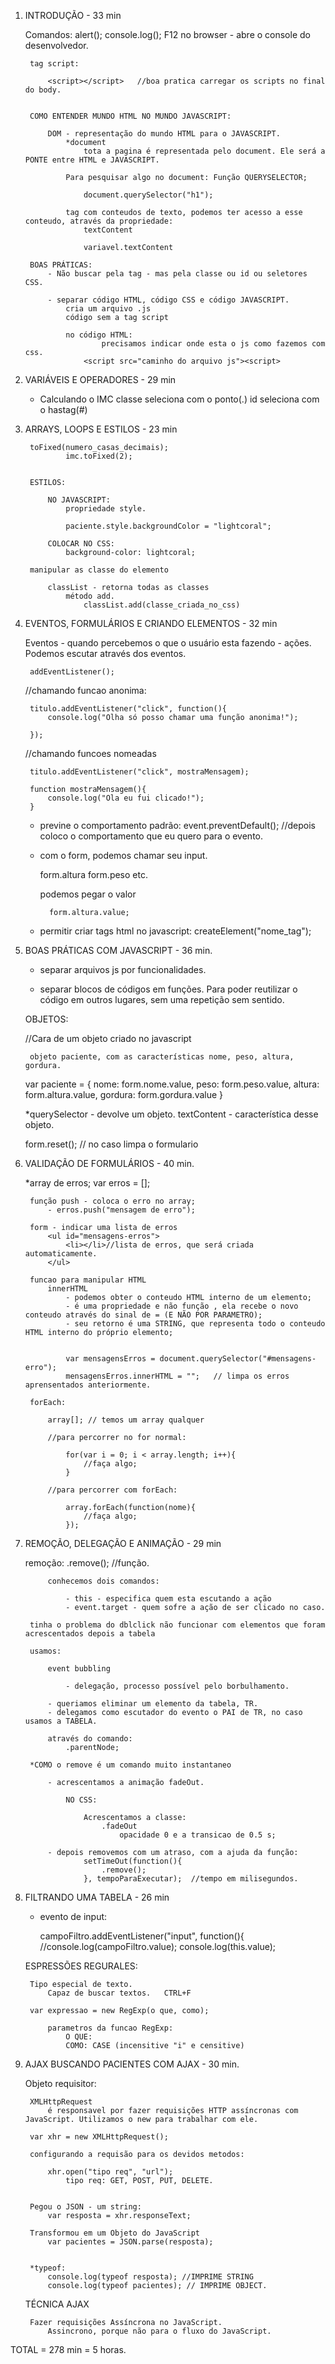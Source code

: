 1) INTRODUÇÃO - 33 min

    Comandos:
        alert();
        console.log();     F12 no browser - abre o console do desenvolvedor.

        tag script:

            <script></script>   //boa pratica carregar os scripts no final do body.


        COMO ENTENDER MUNDO HTML NO MUNDO JAVASCRIPT:

            DOM - representação do mundo HTML para o JAVASCRIPT.
                *document
                    tota a pagina é representada pelo document. Ele será a PONTE entre HTML e JAVASCRIPT.
            
                Para pesquisar algo no document: Função QUERYSELECTOR;

                    document.querySelector("h1");

                tag com conteudos de texto, podemos ter acesso a esse conteudo, através da propriedade:
                    textContent

                    variavel.textContent

        BOAS PRÁTICAS:
            - Não buscar pela tag - mas pela classe ou id ou seletores CSS.

            - separar código HTML, código CSS e código JAVASCRIPT.
                cria um arquivo .js
                código sem a tag script

                no código HTML:
                        precisamos indicar onde esta o js como fazemos com css.
                    <script src="caminho do arquivo js"><script>
                
                


2) VARIÁVEIS E OPERADORES - 29 min

    - Calculando o IMC
        classe seleciona com o ponto(.)
        id seleciona com o hastag(#)



3) ARRAYS, LOOPS E ESTILOS - 23 min

        toFixed(numero_casas_decimais);
                imc.toFixed(2);


        ESTILOS:

            NO JAVASCRIPT:
                propriedade style.

                paciente.style.backgroundColor = "lightcoral";

            COLOCAR NO CSS:
                background-color: lightcoral;

        manipular as classe do elemento

            classList - retorna todas as classes 
                método add.
                    classList.add(classe_criada_no_css)

4) EVENTOS, FORMULÁRIOS E CRIANDO ELEMENTOS - 32 min

    Eventos - quando percebemos o que o usuário esta fazendo - ações.
        Podemos escutar através dos eventos.

        addEventListener();


    //chamando funcao anonima:

	    titulo.addEventListener("click", function(){
		    console.log("Olha só posso chamar uma função anonima!");

	    });

    //chamando funcoes nomeadas

        titulo.addEventListener("click", mostraMensagem);

	    function mostraMensagem(){
		    console.log("Ola eu fui clicado!");
	    }

    - previne o comportamento padrão:
        event.preventDefault();
        //depois coloco o comportamento que eu quero para o evento.

    
    - com o form, podemos chamar seu input.

        form.altura
        form.peso   etc.


        podemos pegar o valor

            form.altura.value;

    - permitir criar tags html no javascript:
        createElement("nome_tag");
    



5) BOAS PRÁTICAS COM JAVASCRIPT - 36 min.

     - separar arquivos js por funcionalidades.

    - separar blocos de códigos em funções. Para poder reutilizar o código em outros lugares, sem uma repetição sem sentido.

    OBJETOS:

    //Cara de um objeto criado no javascript

        objeto paciente, com as características nome, peso, altura, gordura.
     var paciente = {
            nome: form.nome.value,
            peso: form.peso.value,
            altura: form.altura.value,
            gordura: form.gordura.value
        }

    *querySelector - devolve um objeto.
            textContent - característica desse objeto.

    form.reset();  // no caso limpa o formulario



6) VALIDAÇÃO DE FORMULÁRIOS - 40 min.

    *array de erros;
        var erros = [];

        função push - coloca o erro no array;
            - erros.push("mensagem de erro");

        form - indicar uma lista de erros
            <ul id="mensagens-erros">
                <li></li>//lista de erros, que será criada automaticamente.
            </ul>
        
        funcao para manipular HTML
            innerHTML
                - podemos obter o conteudo HTML interno de um elemento;
                - é uma propriedade e não função , ela recebe o novo conteudo através do sinal de = (E NÃO POR PARAMETRO);
                - seu retorno é uma STRING, que representa todo o conteudo HTML interno do próprio elemento;


                var mensagensErros = document.querySelector("#mensagens-erro");
                mensagensErros.innerHTML = "";   // limpa os erros aprensentados anteriormente.

        forEach:

            array[]; // temos um array qualquer

            //para percorrer no for normal:

                for(var i = 0; i < array.length; i++){
                    //faça algo;
                }

            //para percorrer com forEach:

                array.forEach(function(nome){
                    //faça algo;
                });




7) REMOÇÃO, DELEGAÇÃO E ANIMAÇÃO - 29 min

    remoção:
        .remove(); //função.

            conhecemos dois comandos:

                - this - especifica quem esta escutando a ação
                - event.target - quem sofre a ação de ser clicado no caso.

        tinha o problema do dblclick não funcionar com elementos que foram acrescentados depois a tabela

        usamos:
 
            event bubbling

                - delegação, processo possível pelo borbulhamento.

            - queriamos eliminar um elemento da tabela, TR.
            - delegamos como escutador do evento o PAI de TR, no caso usamos a TABELA.

            através do comando:
                .parentNode;

        *COMO o remove é um comando muito instantaneo

            - acrescentamos a animação fadeOut.

                NO CSS:

                    Acrescentamos a classe:
                        .fadeOut    
                            opacidade 0 e a transicao de 0.5 s;
            
            - depois removemos com um atraso, com a ajuda da função:
                    setTimeOut(function(){
                        .remove();
                    }, tempoParaExecutar);  //tempo em milisegundos.



8) FILTRANDO UMA TABELA - 26 min

    - evento de input:

        campoFiltro.addEventListener("input", function(){
        //console.log(campoFiltro.value);
        console.log(this.value);


    ESPRESSÕES REGURALES:

        Tipo especial de texto.
            Capaz de buscar textos.   CTRL+F

        var expressao = new RegExp(o que, como);

            parametros da funcao RegExp:
                O QUE: 
                COMO: CASE (incensitive "i" e censitive)



9) AJAX BUSCANDO PACIENTES COM AJAX - 30 min.

    Objeto requisitor:

        XMLHttpRequest
            é responsavel por fazer requisições HTTP assíncronas com JavaScript. Utilizamos o new para trabalhar com ele.

        var xhr = new XMLHttpRequest();

        configurando a requisão para os devidos metodos:

            xhr.open("tipo req", "url");
                tipo req: GET, POST, PUT, DELETE.

        
        Pegou o JSON - um string:
            var resposta = xhr.responseText;

        Transformou em um Objeto do JavaScript
            var pacientes = JSON.parse(resposta);

        
        *typeof:
            console.log(typeof resposta); //IMPRIME STRING
            console.log(typeof pacientes); // IMPRIME OBJECT.


    TÉCNICA AJAX

        Fazer requisições Assíncrona no JavaScript.
            Assincrono, porque não para o fluxo do JavaScript.


TOTAL = 278 min = 5 horas.